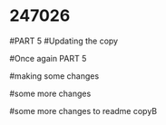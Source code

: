 # 247026


#PART 5
#Updating the copy

#Once again PART 5

#making some changes

#some more changes

#some more changes to readme copyB
